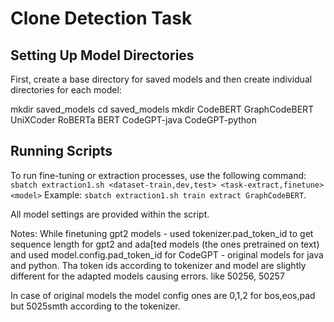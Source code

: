 # Clone Detection Task

## Setting Up Model Directories

First, create a base directory for saved models and then create individual directories for each model:

mkdir saved\_models
cd saved\_models
mkdir CodeBERT GraphCodeBERT UniXCoder RoBERTa BERT CodeGPT-java CodeGPT-python 

## Running Scripts

To run fine-tuning or extraction processes, use the following command:
`sbatch extraction1.sh <dataset-train,dev,test> <task-extract,finetune> <model>`
Example: `sbatch extraction1.sh train extract GraphCodeBERT`. 


All model settings are provided within the script.





Notes:
While finetuning gpt2 models - used tokenizer.pad_token_id to get sequence length for gpt2 and ada[ted models (the ones pretrained on text) and used model.config.pad_token_id for CodeGPT - original models for java and python. Tha token ids according to tokenizer and model are slightly different for the adapted models causing errors. like 50256, 50257

In case of original models the model config ones are 0,1,2 for bos,eos,pad but 5025smth according to the tokenizer.



